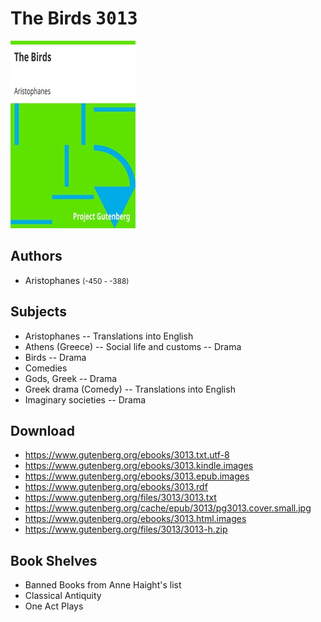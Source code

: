 # The Birds <kbd>3013</kbd>

![](./cover.medium.jpg "")

## Authors


 - Aristophanes <small>(-450 - -388)</small>

## Subjects


 - Aristophanes -- Translations into English
 - Athens (Greece) -- Social life and customs -- Drama
 - Birds -- Drama
 - Comedies
 - Gods, Greek -- Drama
 - Greek drama (Comedy) -- Translations into English
 - Imaginary societies -- Drama

## Download


 - https://www.gutenberg.org/ebooks/3013.txt.utf-8
 - https://www.gutenberg.org/ebooks/3013.kindle.images
 - https://www.gutenberg.org/ebooks/3013.epub.images
 - https://www.gutenberg.org/ebooks/3013.rdf
 - https://www.gutenberg.org/files/3013/3013.txt
 - https://www.gutenberg.org/cache/epub/3013/pg3013.cover.small.jpg
 - https://www.gutenberg.org/ebooks/3013.html.images
 - https://www.gutenberg.org/files/3013/3013-h.zip

## Book Shelves


 - Banned Books from Anne Haight's list
 - Classical Antiquity
 - One Act Plays
